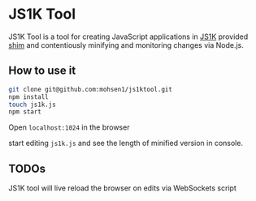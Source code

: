 JS1K Tool
=========

JS1K Tool is a tool for creating JavaScript applications in 
[JS1K](http://js1k.com/) provided [shim](http://js1k.com/2013-spring/shim.html)
and contentiously minifying and monitoring changes via Node.js.

How to use it
------------

``` Bash
git clone git@github.com:mohsen1/js1ktool.git
npm install
touch js1k.js 
npm start
```

Open `localhost:1024` in the browser 

start editing `js1k.js` and see the length of minified version in console. 


TODOs
-----

JS1K tool will live reload the browser on edits via WebSockets script
